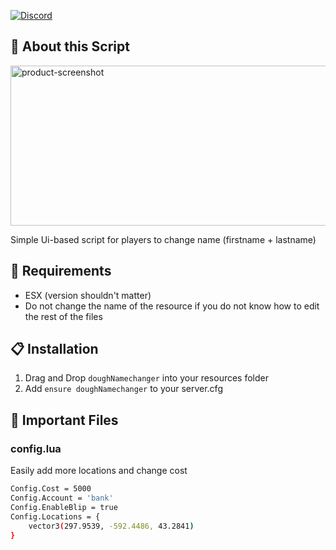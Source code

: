 [![Discord][discord-shield]][discord-url]

## :pushpin: About this Script
<img src="https://dough.land/u/bor6xDKhil.png" alt="product-screenshot" width="512" height="256">

Simple Ui-based script for players to change name (firstname + lastname)

## :ledger: Requirements
* ESX (version shouldn't matter)
* Do not change the name of the resource if you do not know how to edit the rest of the files

## :clipboard: Installation
1. Drag and Drop `doughNamechanger` into your resources folder
2. Add `ensure doughNamechanger` to your server.cfg

## :file_folder: Important Files
### config.lua
Easily add more locations and change cost
```sh
Config.Cost = 5000
Config.Account = 'bank'
Config.EnableBlip = true
Config.Locations = {
    vector3(297.9539, -592.4486, 43.2841)
}
```



[discord-shield]: https://img.shields.io/badge/Discord-7289DA?style=for-the-badge&logo=discord&logoColor=white
[discord-url]: https://discord.gg/2MupXQMSWR
